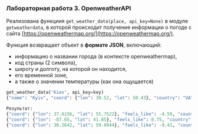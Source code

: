 ### Лабораторная работа 3. OpenweatherAPI

Реализована функциия `get_weather_data(place, api_key=None)` в модуле
`getweatherdata`, в которой происходит получение информации 
о погоде с сайта [https://openweathermap.org/](https://openweathermap.org/).

Функция возвращает объект в **формате JSON**, включающий:

- информацию о названии города (в контексте openweathermap),
- код страны (2 символа),
- широту и долготу, на которой он находится,
- его временной зоне,
- а также о значении температуры (как она ощущается)


```python
get_weather_data('Kiev', api_key=key)
{"name": "Kyiv", "coord": {"lon": 30.52, "lat": 50.43}, "country": "UA", "feels_like": 21.96, "timezone": "UTC+3"}```

Результат:
{"coord": {"lon": 37.6156, "lat": 55.7522}, "feels_like": -4.59, "country": "RU", "timezone": "UTC+03:00", "name": "Moscow"}
{"coord": {"lon": -87.65, "lat": 41.85}, "feels_like": 0.75, "country": "US", "timezone": "UTC-06:00", "name": "Chicago"}
{"coord": {"lon": 30.2642, "lat": 59.8944}, "feels_like": -9.41, "country": "RU", "timezone": "UTC+03:00", "name": "Saint Petersburg"}